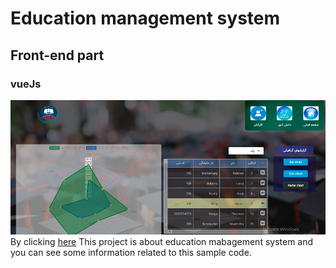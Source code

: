 # Education management system
## Front-end part
### vueJs
![Education management system](school1.png)
By clicking [here](https://reza-pishva.github.io/2-School-VueJS/)  This project is about education mabagement system and  you can see some information related to this sample code.
